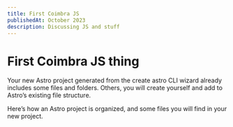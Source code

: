 ```yaml
---
title: First Coimbra JS
publishedAt: October 2023
description: Discussing JS and stuff
---
```


# First Coimbra JS thing

Your new Astro project generated from the create astro CLI wizard already includes some files and folders. Others, you will create yourself and add to Astro’s existing file structure.

Here’s how an Astro project is organized, and some files you will find in your new project.